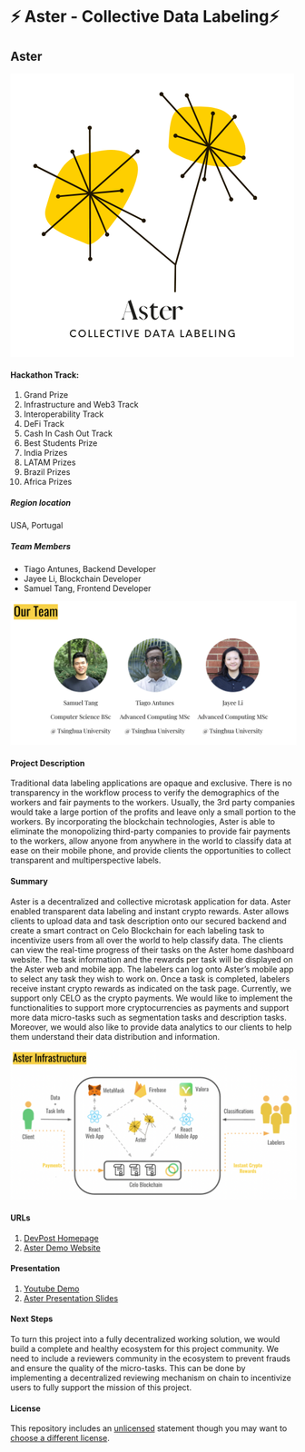 
# ⚡ Aster - Collective Data Labeling⚡

## Aster

![Aster](./assets/logo.png?raw=true "Aster")
#### Hackathon Track:
1. Grand Prize
2. Infrastructure and Web3 Track
3. Interoperability Track
4. DeFi Track
5. Cash In Cash Out Track
6. Best Students Prize
7. India Prizes
8. LATAM Prizes
9. Brazil Prizes
10. Africa Prizes

##### Region location
USA, Portugal

##### Team Members
- Tiago Antunes, Backend Developer
- Jayee Li, Blockchain Developer
- Samuel Tang, Frontend Developer

![Our Team](./assets/team.png?raw=true "Our Team")


#### Project Description
Traditional data labeling applications are opaque and exclusive. There is no transparency in the workflow process to verify the demographics of the workers and fair payments to the workers. Usually, the 3rd party companies would take a large portion of the profits and leave only a small portion to the workers. By incorporating the blockchain technologies, Aster is able to eliminate the monopolizing third-party companies to provide fair payments to the workers, allow anyone from anywhere in the world to classify data at ease on their mobile phone, and provide clients the opportunities to collect transparent and multiperspective labels.  


#### Summary
Aster is a decentralized and collective microtask application for data. Aster enabled transparent data labeling and instant crypto rewards. Aster allows clients to upload data and task description onto our secured backend and create a smart contract on Celo Blockchain for each labeling task to incentivize users from all over the world to help classify data. The clients can view the real-time progress of their tasks on the Aster home dashboard website. The task information and the rewards per task will be displayed on the Aster web and mobile app. The labelers can log onto Aster’s mobile app to select any task they wish to work on. Once a task is completed, labelers receive instant crypto rewards as indicated on the task page. 
Currently, we support only CELO as the crypto payments. We would like to implement the functionalities to support more cryptocurrencies as payments and support more data micro-tasks such as segmentation tasks and description tasks. Moreover, we would also like to provide data analytics to our clients to help them understand their data distribution and information. 

![Aster Infrastructure](./assets/AsterInfra.png?raw=true "Aster Infrastructure")

#### URLs
1. [DevPost Homepage](https://devpost.com/software/bottomless-data-5dugkp)
2. [Aster Demo Website](https://aster-38850.web.app/)

#### Presentation
1. [Youtube Demo](https://youtu.be/Jbdv4Z_da8U)
2. [Aster Presentation Slides](https://docs.google.com/presentation/d/1oWlUDwM8wrVbfX-5lbL_ISHMqj9Rqnhlp8ONFSIhHfs/edit?usp=sharing)

#### Next Steps
To turn this project into a fully decentralized working solution, we would build a complete and healthy ecosystem for this project community. We need to include a reviewers community in the ecosystem to prevent frauds and ensure the quality of the micro-tasks. This can be done by implementing a decentralized reviewing mechanism on chain to incentivize users to fully support the mission of this project. 

#### License
This repository includes an [unlicensed](http://unlicense.org/) statement though you may want to [choose a different license](https://choosealicense.com/).
